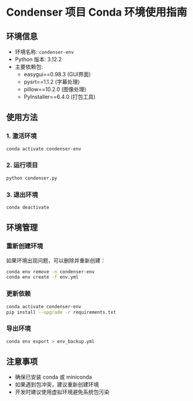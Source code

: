 # Condenser 项目 Conda 环境使用指南

## 环境信息
- 环境名称: `condenser-env`
- Python 版本: 3.12.2
- 主要依赖包:
  - easygui==0.98.3 (GUI界面)
  - pysrt==1.1.2 (字幕处理)
  - pillow==10.2.0 (图像处理)
  - PyInstaller==6.4.0 (打包工具)

## 使用方法

### 1. 激活环境
```bash
conda activate condenser-env
```

### 2. 运行项目
```bash
python condenser.py
```

### 3. 退出环境
```bash
conda deactivate
```

## 环境管理

### 重新创建环境
如果环境出现问题，可以删除并重新创建：
```bash
conda env remove -n condenser-env
conda env create -f env.yml
```

### 更新依赖
```bash
conda activate condenser-env
pip install --upgrade -r requirements.txt
```

### 导出环境
```bash
conda env export > env_backup.yml
```

## 注意事项
- 确保已安装 conda 或 miniconda
- 如果遇到包冲突，建议重新创建环境
- 开发时建议使用虚拟环境避免系统包污染
